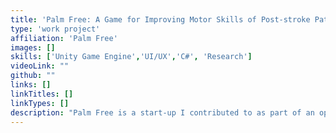 ```yaml
---
title: 'Palm Free: A Game for Improving Motor Skills of Post-stroke Patients'
type: 'work project'
affiliation: 'Palm Free'
images: []
skills: ['Unity Game Engine','UI/UX','C#', 'Research']
videoLink: ""
github: ""
links: []
linkTitles: []
linkTypes: []
description: "Palm Free is a start-up I contributed to as part of an open-ended research course. I fixed bugs, created functionalities, as well as created a calendar where users can track their activity."
---
```

